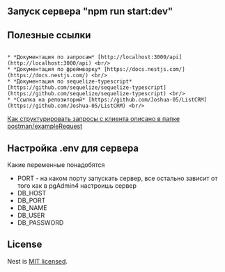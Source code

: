 ## Запуск сервера "npm run start:dev"

## Полезные ссылки
```

* *Документация по запросам* [http://localhost:3000/api](http://localhost:3000/api) <br/>
* *Документация по фреймворку* [https://docs.nestjs.com/](https://docs.nestjs.com/) <br/>
* *Документация по sequelize-typescript* [https://github.com/sequelize/sequelize-typescript](https://github.com/sequelize/sequelize-typescript) <br/>
* *Ссылка на репозиторий* [https://github.com/Joshua-05/ListCRM](https://github.com/Joshua-05/ListCRM) <br/>
```

<ins> Как структурировать запросы с клиента описано в папке postman/exampleRequest </ins>

## Настройка .env для сервера
Какие переменные понадобятся <br/>
- PORT - на каком порту запускать сервер, все остально зависит от того как в pgAdmin4 настроишь сервер <br/>
- DB_HOST 
- DB_PORT 
- DB_NAME 
- DB_USER 
- DB_PASSWORD

## License

Nest is [MIT licensed](LICENSE).
